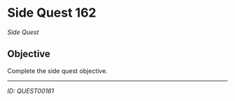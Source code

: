 # Side Quest 162

*Side Quest*

## Objective
Complete the side quest objective.

---
*ID: QUEST00161*